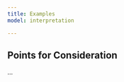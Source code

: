 ```yaml
---
title: Examples
model: interpretation

---
```


Points for Consideration
------------------------

...

